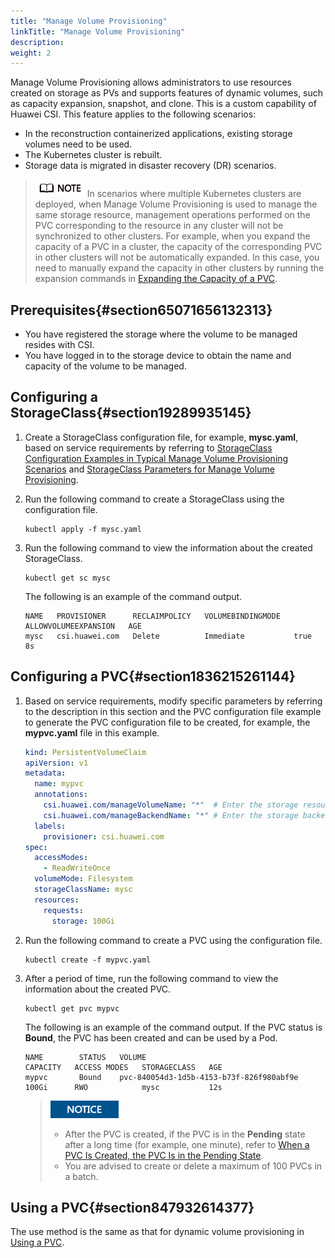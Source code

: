 ```yaml
---
title: "Manage Volume Provisioning"
linkTitle: "Manage Volume Provisioning"
description: 
weight: 2
---
```


Manage Volume Provisioning allows administrators to use resources created on storage as PVs and supports features of dynamic volumes, such as capacity expansion, snapshot, and clone. This is a custom capability of Huawei CSI. This feature applies to the following scenarios:

-   In the reconstruction containerized applications, existing storage volumes need to be used.
-   The Kubernetes cluster is rebuilt.
-   Storage data is migrated in disaster recovery \(DR\) scenarios.

>![](/public_sys-resources/en/icon-note.gif)
>In scenarios where multiple Kubernetes clusters are deployed, when Manage Volume Provisioning is used to manage the same storage resource, management operations performed on the PVC corresponding to the resource in any cluster will not be synchronized to other clusters.
>For example, when you expand the capacity of a PVC in a cluster, the capacity of the corresponding PVC in other clusters will not be automatically expanded. In this case, you need to manually expand the capacity in other clusters by running the expansion commands in  [Expanding the Capacity of a PVC](/docs/using-huawei-csi/managing-a-pvc/expanding-the-capacity-of-a-pvc).

## Prerequisites{#section65071656132313}

-   You have registered the storage where the volume to be managed resides with CSI.
-   You have logged in to the storage device to obtain the name and capacity of the volume to be managed.

## Configuring a StorageClass{#section19289935145}

1.  Create a StorageClass configuration file, for example,  **mysc.yaml**, based on service requirements by referring to  [StorageClass Configuration Examples in Typical Manage Volume Provisioning Scenarios](/docs/using-huawei-csi/managing-a-pvc/creating-a-pvc/manage-volume-provisioning/storageclass-configuration-examples-in-typical-manage-volume-provisioning-scenarios)  and  [StorageClass Parameters for Manage Volume Provisioning](/docs/using-huawei-csi/managing-a-pvc/creating-a-pvc/manage-volume-provisioning/storageclass-parameters-for-manage-volume-provisioning).
2.  Run the following command to create a StorageClass using the configuration file.

    ```
    kubectl apply -f mysc.yaml
    ```

3.  Run the following command to view the information about the created StorageClass.

    ```
    kubectl get sc mysc
    ```

    The following is an example of the command output.

    ```
    NAME   PROVISIONER      RECLAIMPOLICY   VOLUMEBINDINGMODE   ALLOWVOLUMEEXPANSION   AGE
    mysc   csi.huawei.com   Delete          Immediate           true                   8s
    ```

## Configuring a PVC{#section1836215261144}

1.  Based on service requirements, modify specific parameters by referring to the description in this section and the PVC configuration file example to generate the PVC configuration file to be created, for example, the  **mypvc.yaml**  file in this example.

    ```yaml
    kind: PersistentVolumeClaim
    apiVersion: v1
    metadata:
      name: mypvc
      annotations:
        csi.huawei.com/manageVolumeName: "*"  # Enter the storage resource name.
        csi.huawei.com/manageBackendName: "*" # Enter the storage backend name.
      labels:
        provisioner: csi.huawei.com
    spec:
      accessModes:
        - ReadWriteOnce
      volumeMode: Filesystem
      storageClassName: mysc
      resources:
        requests:
          storage: 100Gi
    ```

2.  Run the following command to create a PVC using the configuration file.

    ```
    kubectl create -f mypvc.yaml
    ```

3.  After a period of time, run the following command to view the information about the created PVC.

    ```
    kubectl get pvc mypvc
    ```

    The following is an example of the command output. If the PVC status is  **Bound**, the PVC has been created and can be used by a Pod.

    ```
    NAME        STATUS   VOLUME                                     CAPACITY   ACCESS MODES   STORAGECLASS   AGE
    mypvc       Bound    pvc-840054d3-1d5b-4153-b73f-826f980abf9e   100Gi      RWO            mysc           12s
    ```

    >![](/public_sys-resources/en/icon-notice.gif) 
    >-   After the PVC is created, if the PVC is in the  **Pending**  state after a long time \(for example, one minute\), refer to  [When a PVC Is Created, the PVC Is in the Pending State](/docs/troubleshooting/pvc-issues/when-a-pvc-is-created-the-pvc-is-in-the-pending-state).
    >-   You are advised to create or delete a maximum of 100 PVCs in a batch.

## Using a PVC{#section847932614377}

The use method is the same as that for dynamic volume provisioning in  [Using a PVC](/docs/using-huawei-csi/managing-a-pvc/creating-a-pvc/dynamic-volume-provisioning#section8172141413917).




